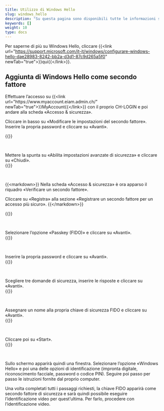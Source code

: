 ```yaml
---
title: Utilizzo di Windows Hello
slug: windows_hello
description: "Su questa pagina sono disponibili tutte le informazioni sull’utilizzo di Windows Hello come secondo fattore di sicurezza."
keywords: []
weight: 10
type: docs
---
```


Per saperne di più su Windows Hello, cliccare {{&lt;link url="https://support.microsoft.com/it-it/windows/configurare-windows-hello-dae28983-8242-bb2a-d3d1-87c9d265a5f0" newTab="true"&gt;}}qui{{&lt;/link&gt;}}.

## Aggiunta di Windows Hello come secondo fattore
<!-- 1ere paire de colonnes -->

<div class="two_column">

<div class="left_col">
<!-- First column content goes here -->
<p> Effettuare l’accesso su {{&lt;link url="https://www.myaccount.eiam.admin.ch/" newTab="true"&gt;}}MyAccount{{&lt;/link&gt;}} con il proprio CH-LOGIN e poi andare alla scheda «Accesso & sicurezza». </p>

<p> Cliccare in basso su «Modificare le impostazioni del secondo fattore». Inserire la propria password e cliccare su «Avanti». </p>
</div>

<div class="right_col">
<!-- Second column content goes here -->
{{<insertImage image="modif_parametres_de.png" class="edge max-w-90">}} 
</div>

</div>

  

<!-- 2eme paire de colonnes -->

<div class="two_column">

<div class="left_col">
<!-- First column content goes here -->
Mettere la spunta su «Abilita impostazioni avanzate di sicurezza» e cliccare su «Chiudi».
</div>

<div class="right_col">
<!-- Second column content goes here -->
{{<insertImage image="activation_param_de.png" description="Activation paramètres avancés" class="edge max-w-90">}} 
</div>

</div>

  

<!-- 3eme paire de colonnes -->

<div class="two_column">

<div class="left_col">
<!-- First column content goes here -->
{{&lt;markdown&gt;}}
Nella scheda «Accesso & sicurezza» è ora apparso il riquadro «Verificare un secondo fattore».

Cliccare su «Registra» alla sezione «Registrare un secondo fattore per un accesso più sicuro».
{{&lt;/markdown&gt;}}

</div>

<div class="right_col">
<!-- Second column content goes here -->
{{<insertImage image="ajout_facteur_de.png" description="ajout second facteur" class="edge max-w-90">}} 
</div>

</div>

  


<!-- 4eme paire de colonnes -->

<div class="two_column">

<div class="left_col">
<!-- First column content goes here -->
Selezionare l’opzione «Passkey (FIDO)» e cliccare su «Avanti».
</div>

<div class="right_col">
<!-- Second column content goes here -->
{{<insertImage image="choix_fido_de.png" class="edge max-w-90">}}
</div>

</div>

  

<!-- 6eme paire de colonnes -->

<div class="two_column">

<div class="left_col">
<!-- First column content goes here -->
Inserire la propria password e cliccare su «Avanti».
</div>

<div class="right_col">
<!-- Second column content goes here -->
{{<insertImage image="fido_mdp_de.png" class="edge max-w-90">}}
</div>

</div>

  

<!-- 7eme paire de colonnes -->

<div class="two_column">

<div class="left_col">
<!-- First column content goes here -->
Scegliere tre domande di sicurezza, inserire le risposte e cliccare su «Avanti».
</div>

<div class="right_col">
<!-- Second column content goes here -->
{{<insertImage image="questions_secu_de.png" class="edge max-w-90">}} 
</div>

</div>

 

<!-- 8eme paire de colonnes -->

<div class="two_column">

<div class="left_col">
<!-- First column content goes here -->
Assegnare un nome alla propria chiave di sicurezza FIDO e cliccare su «Avanti».
</div>

<div class="right_col">
<!-- Second column content goes here -->
{{<insertImage image="nom_fido_de.png" class="edge max-w-90">}}
</div>

</div>

 


<!-- 9eme paire de colonnes -->

<div class="two_column">

<div class="left_col">
<!-- First column content goes here -->
Cliccare poi su «Start».
</div>

<div class="right_col">
<!-- Second column content goes here -->
{{<insertImage image="config_fido.png" class="edge max-w-90">}}
</div>

</div>

 

Sullo schermo apparirà quindi una finestra. Selezionare l’opzione «Windows Hello» e poi una delle opzioni di identificazione (impronta digitale, riconoscimento facciale, password o codice PIN). Seguire poi passo per passo le istruzioni fornite dal proprio computer.

Una volta completati tutti i passaggi richiesti, la chiave FIDO apparirà come secondo fattore di sicurezza e sarà quindi possibile eseguire l’identificazione video per quest’ultima. Per farlo, procedere con l’identificazione video.

<!-- 
Les explications concernant l'enregistrement de la clé FIDO sur votre CH_LOGIN ne sont pas encore disponible. En attendant, vous pouvez vous réferer à [cette marche-à-suivre](https://help.eiam.swiss/?c=passkeys&l=fr). 

Les explications concernant l'identification vidéo pour la clé FIDO ne sont pas encore disponible. En attendant, vous pouvez vous réferer à [cette marche-à-suivre](https://help.eiam.swiss/index.php?c=h!vipspasskey&l=fr). 
-->

